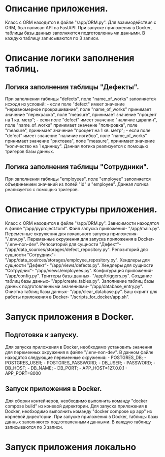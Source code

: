 # Описание приложения.
Класс с ORM находится в файле "/app/ORM.py".
Для взаимодействия с ORM, был написан API на FastAPI.
При запуске приложения в Docker, таблицы базы данных заполняются подготовленными данными.
В каждую таблицу записываются по 3 записи.
# Описание логики заполнения таблиц.
## Логика заполнения таблицы "Дефекты".
При заполнении таблицы "defects", поле "name_of_works" заполняется исходя из условий:
    - если поле "defect" имеет значение "неравномерное прокрашивание", поле "name_of_works" принимает значение "перекраска",
    поле "measure", принимает значение "процент на 1 кв. метр";
    - если поле "defect" имеет значение "наличие царапин", поле "name_of_works" принимает значение "полировка",
    поле "measure", принимает значение "процент на 1 кв. метр";
    - если поле "defect" имеет значение "наличие изгибов", поле "name_of_works" принимает значение "рихтовка",
    поле "measure", принимает значение "количество на 1 единицу".
Данная логика реализуется с помощью тригеров базы данных.
## Логика заполнения таблицы "Сотрудники".
При заполнении таблицы "employees", поле "employee" заполняется объединением значений из полей "id" и "employee".
Данная логика реализуется с помощью тригеров.
# Описание структуры приложения.
Класc c ORM находится в файле "/app/ORM.py".
Зависимости находятся в файле "/app/pyproject.toml".
Файл запуска приложения- "/app/main.py".
Переменные окружения для локального запуска приложения- "/.env.py".
Переменные окружения для запуска приложения в Docker- "/.env-non-dev".
Репозиторий для сущности "Дефект"- "/app/data_sources/storages/defect_repository.py".
Репозиторий для сущности "Сотрудник"- "/app/data_souirces/storages/employee_repository.py".
Хендлеры для сущности "Дефект"- "/app/views/defects.py".
Хендлеры для сущности "Сотрудник"- "/app/views/employees.py".
Конфигурация приложения- "/app/config.py".
Триггеры базы данных- "/app/triggers.py".
Создание таблиц базы данных- "/app/create_tables.py".
Заполнение таблиц базы данных подготовленными значениями- "/app/database_entry.py".
Очистка таблиц базы данных- "/app/clear_database.py".
Баш скрипт для работы приложения в Docker- "/scripts_for_docker/app.sh".
# Запуск приложения в Docker.
## Подготовка к запуску.
Для запуска приложения в Docker, необходимо установить значения для переменных окружения в файле "/.env-non-dev".
В данном файле находятся следующие переменные окружения:
    - POSTGRES_DB;
    - POSTGRES_USER;
    - POSTGRES_PASSWORD;
    - DB_USER;
    - PASSWORD;
    - DB_HOST;
    - DB_NAME;
    - DB_PORT;
    - APP_HOST=127.0.0.1
    - APP_PORT=8000
## Запуск приложения в Docker.
Для сборки контейнеров, необходимо выполнить команду "docker compose build" из коневой директории.
Для запуска приложения в Docker, необходимо выполнить команду "docker compose up app" из корневой директории.
При запуске приложения в Docker, таблицы базы данных заполняются подготовленными данными.
В каждую таблицу записываются по 3 записи.
# Запуск приложения локально


